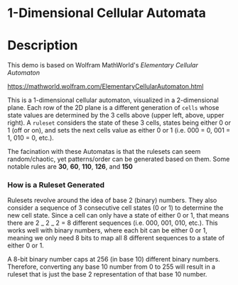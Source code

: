 # 1-Dimensional Cellular Automata

# Description

This demo is based on Wolfram MathWorld's _Elementary Cellular Automaton_

https://mathworld.wolfram.com/ElementaryCellularAutomaton.html

This is a 1-dimensional cellular automaton, visualized in a 2-dimensional plane. Each row of the 2D plane is a different generation of `cells` whose state values are determined by the 3 cells above (upper left, above, upper right). A `ruleset` considers the state of these 3 cells, states being either 0 or 1 (off or on), and sets the next cells value as either 0 or 1 (i.e. 000 = 0, 001 = 1, 010 = 0, etc.).

The facination with these Automatas is that the rulesets can seem random/chaotic, yet patterns/order can be generated based on them. Some notable rules are **30**, **60**, **110**, **126**, and **150**

### How is a Ruleset Generated

Rulesets revolve around the idea of base 2 (binary) numbers. They also consider a sequence of 3 consecutive cell states (0 or 1) to determine the new cell state. Since a cell can only have a state of either 0 or 1, that means there are 2 _ 2 _ 2 = 8 different sequences (i.e. 000, 001, 010, etc.). This works well with binary numbers, where each bit can be either 0 or 1, meaning we only need 8 bits to map all 8 different sequences to a state of either 0 or 1.

A 8-bit binary number caps at 256 (in base 10) different binary numbers. Therefore, converting any base 10 number from 0 to 255 will result in a ruleset that is just the base 2 representation of that base 10 number.
